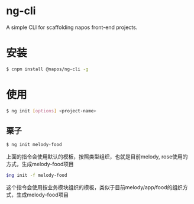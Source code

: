# ng-cli

A simple CLI for scaffolding napos front-end projects.

# 安装
``` bash
$ cnpm install @napos/ng-cli -g
```

# 使用
``` bash
$ ng init [options] <project-name>
```

## 栗子
``` bash
$ ng init melody-food
```
上面的指令会使用默认的模板，按照类型组织，也就是目前melody, rose使用的方式，生成melody-food项目

``` bash
$ng init -f melody-food
```
这个指令会使用按业务模块组织的模板，类似于目前melody/app/food的组织方式，生成melody-food项目
